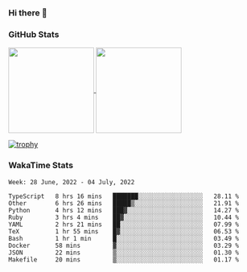 ### Hi there 👋

### GitHub Stats

<a href="https://github.com/anuraghazra/github-readme-stats">
  <img align="center" height="170px" src="https://github-readme-stats.vercel.app/api/top-langs/?username=tksfjt1024&layout=compact&count_private=true&show_icons=true&show_icons=true&theme=graywhite" />
</a>
<a href="https://github.com/anuraghazra/github-readme-stats">
  <img align="center" height="170px" src="https://github-readme-stats.vercel.app/api?username=tksfjt1024&count_private=true&show_icons=true&show_icons=true&theme=graywhite" />
</a>

[![trophy](https://github-profile-trophy.vercel.app/?username=tksfjt1024)](https://github.com/ryo-ma/github-profile-trophy)

### WakaTime Stats

<!--START_SECTION:waka-->
```text
Week: 28 June, 2022 - 04 July, 2022

TypeScript   8 hrs 16 mins   ███████░░░░░░░░░░░░░░░░░░   28.11 % 
Other        6 hrs 26 mins   █████▒░░░░░░░░░░░░░░░░░░░   21.91 % 
Python       4 hrs 12 mins   ███▓░░░░░░░░░░░░░░░░░░░░░   14.27 % 
Ruby         3 hrs 4 mins    ██▓░░░░░░░░░░░░░░░░░░░░░░   10.44 % 
YAML         2 hrs 21 mins   ██░░░░░░░░░░░░░░░░░░░░░░░   07.99 % 
TeX          1 hr 55 mins    █▓░░░░░░░░░░░░░░░░░░░░░░░   06.53 % 
Bash         1 hr 1 min      █░░░░░░░░░░░░░░░░░░░░░░░░   03.49 % 
Docker       58 mins         ▓░░░░░░░░░░░░░░░░░░░░░░░░   03.29 % 
JSON         22 mins         ▒░░░░░░░░░░░░░░░░░░░░░░░░   01.30 % 
Makefile     20 mins         ▒░░░░░░░░░░░░░░░░░░░░░░░░   01.17 % 
```
<!--END_SECTION:waka-->
